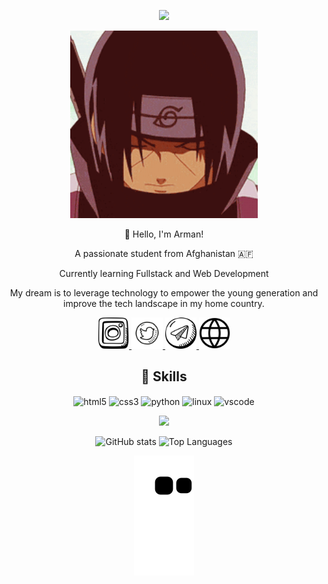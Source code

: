 <p align="center">
  <img src="https://capsule-render.vercel.app/api?text=Hey%20there!%F0%9F%95%B9%EF%B8%8F&animation=fadeIn&type=waving&color=gradient&height=100" />
</p>

<p align="center">
  <img src="Itachi.gif" width="300" height="300" frameBorder="0" class="giphy-embed" allowFullScreen></img>
</p>

<p align="center">👋 Hello, I'm Arman!</p>
<p align="center">A passionate student from Afghanistan 🇦🇫</p>
<p align="center">Currently learning Fullstack and Web Development</p>
<p align="center">My dream is to leverage technology to empower the young generation and improve the tech landscape in my home country.</p>

<div align="center">
  <a href="https://www.instagram.com/_rmnaf/">
    <img height="50" src="insta.png" />
  </a>
  <a href="https://www.twitter.com/_rmnaf7/">
    <img height="50" src="twitter.png" />
  </a>
  <a href="https://t.me/devnull9">
    <img height="50" src="tg.png" />
  </a>
  <a href="https://ArmanCollab.github.io">
    <img height="50" src="web.png" />
  </a>
</div>

<h2 align="center">🚀 Skills</h2>
<p align="center">
  <img src="https://cdn.jsdelivr.net/gh/devicons/devicon/icons/html5/html5-original.svg" alt="html5" width="45" height="45" align="center" />
  <img src="https://cdn.jsdelivr.net/gh/devicons/devicon/icons/css3/css3-original.svg" alt="css3" width="45" height="45" align="center" />
  <img src="https://cdn.jsdelivr.net/gh/devicons/devicon/icons/python/python-original.svg" alt="python" width="45" height="45" align="center" />
  <img src="https://cdn.jsdelivr.net/gh/devicons/devicon/icons/linux/linux-original.svg" alt="linux" width="45" height="45" align="center" />
  <img src="https://cdn.jsdelivr.net/gh/devicons/devicon/icons/vscode/vscode-original.svg" alt="vscode" width="45" height="45" align="center" />
</p>

<p align="center">
  <a href="https://github.com/kittinan/spotify-github-profile">
    <img src="https://spotify-github-profile.vercel.app/api/view?uid=31shk3ad5ukmc6alh7dxadtccndy&cover_image=true&theme=natemoo-re&show_offline=false&background_color=121212&interchange=false&bar_color=53b14f&bar_color_cover=false" />
  </a>
</p>

<div align="center">
  <img src="https://github-readme-stats.vercel.app/api?username=Armancollab&show_icons=true&theme=radical" alt="GitHub stats">
  <img src="https://github-readme-stats.vercel.app/api/top-langs/?username=Armancollab" alt="Top Languages">
</div>

<p align="center">
  <img src="https://github.com/Armancollab/Armancollab/blob/output/github-contribution-grid-snake.svg" alt="Snake animation" />
</p>
